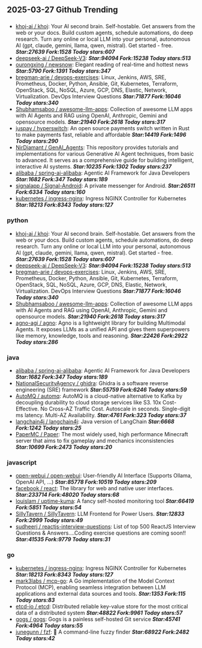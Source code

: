 ## 2025-03-27 Github Trending

### 
* [khoj-ai / khoj](https://github.com/khoj-ai/khoj): Your AI second brain. Self-hostable. Get answers from the web or your docs. Build custom agents, schedule automations, do deep research. Turn any online or local LLM into your personal, autonomous AI (gpt, claude, gemini, llama, qwen, mistral). Get started - free. ***Star:27639 Fork:1528 Today stars:607***
* [deepseek-ai / DeepSeek-V3](https://github.com/deepseek-ai/DeepSeek-V3):  ***Star:94094 Fork:15238 Today stars:513***
* [ourongxing / newsnow](https://github.com/ourongxing/newsnow): Elegant reading of real-time and hottest news ***Star:5790 Fork:1391 Today stars:347***
* [bregman-arie / devops-exercises](https://github.com/bregman-arie/devops-exercises): Linux, Jenkins, AWS, SRE, Prometheus, Docker, Python, Ansible, Git, Kubernetes, Terraform, OpenStack, SQL, NoSQL, Azure, GCP, DNS, Elastic, Network, Virtualization. DevOps Interview Questions ***Star:71877 Fork:16046 Today stars:340***
* [Shubhamsaboo / awesome-llm-apps](https://github.com/Shubhamsaboo/awesome-llm-apps): Collection of awesome LLM apps with AI Agents and RAG using OpenAI, Anthropic, Gemini and opensource models. ***Star:21940 Fork:2618 Today stars:317***
* [juspay / hyperswitch](https://github.com/juspay/hyperswitch): An open source payments switch written in Rust to make payments fast, reliable and affordable ***Star:14419 Fork:1496 Today stars:290***
* [NirDiamant / GenAI_Agents](https://github.com/NirDiamant/GenAI_Agents): This repository provides tutorials and implementations for various Generative AI Agent techniques, from basic to advanced. It serves as a comprehensive guide for building intelligent, interactive AI systems. ***Star:10235 Fork:1302 Today stars:237***
* [alibaba / spring-ai-alibaba](https://github.com/alibaba/spring-ai-alibaba): Agentic AI Framework for Java Developers ***Star:1682 Fork:347 Today stars:189***
* [signalapp / Signal-Android](https://github.com/signalapp/Signal-Android): A private messenger for Android. ***Star:26511 Fork:6334 Today stars:160***
* [kubernetes / ingress-nginx](https://github.com/kubernetes/ingress-nginx): Ingress NGINX Controller for Kubernetes ***Star:18213 Fork:8343 Today stars:127***

### python
* [khoj-ai / khoj](https://github.com/khoj-ai/khoj): Your AI second brain. Self-hostable. Get answers from the web or your docs. Build custom agents, schedule automations, do deep research. Turn any online or local LLM into your personal, autonomous AI (gpt, claude, gemini, llama, qwen, mistral). Get started - free. ***Star:27639 Fork:1528 Today stars:607***
* [deepseek-ai / DeepSeek-V3](https://github.com/deepseek-ai/DeepSeek-V3):  ***Star:94094 Fork:15238 Today stars:513***
* [bregman-arie / devops-exercises](https://github.com/bregman-arie/devops-exercises): Linux, Jenkins, AWS, SRE, Prometheus, Docker, Python, Ansible, Git, Kubernetes, Terraform, OpenStack, SQL, NoSQL, Azure, GCP, DNS, Elastic, Network, Virtualization. DevOps Interview Questions ***Star:71877 Fork:16046 Today stars:340***
* [Shubhamsaboo / awesome-llm-apps](https://github.com/Shubhamsaboo/awesome-llm-apps): Collection of awesome LLM apps with AI Agents and RAG using OpenAI, Anthropic, Gemini and opensource models. ***Star:21940 Fork:2618 Today stars:317***
* [agno-agi / agno](https://github.com/agno-agi/agno): Agno is a lightweight library for building Multimodal Agents. It exposes LLMs as a unified API and gives them superpowers like memory, knowledge, tools and reasoning. ***Star:22426 Fork:2922 Today stars:286***

### java
* [alibaba / spring-ai-alibaba](https://github.com/alibaba/spring-ai-alibaba): Agentic AI Framework for Java Developers ***Star:1682 Fork:347 Today stars:189***
* [NationalSecurityAgency / ghidra](https://github.com/NationalSecurityAgency/ghidra): Ghidra is a software reverse engineering (SRE) framework ***Star:55759 Fork:6246 Today stars:59***
* [AutoMQ / automq](https://github.com/AutoMQ/automq): AutoMQ is a cloud-native alternative to Kafka by decoupling durability to cloud storage services like S3. 10x Cost-Effective. No Cross-AZ Traffic Cost. Autoscale in seconds. Single-digit ms latency. Multi-AZ Availability. ***Star:4761 Fork:323 Today stars:37***
* [langchain4j / langchain4j](https://github.com/langchain4j/langchain4j): Java version of LangChain ***Star:6668 Fork:1242 Today stars:25***
* [PaperMC / Paper](https://github.com/PaperMC/Paper): The most widely used, high performance Minecraft server that aims to fix gameplay and mechanics inconsistencies ***Star:10699 Fork:2473 Today stars:20***

### javascript
* [open-webui / open-webui](https://github.com/open-webui/open-webui): User-friendly AI Interface (Supports Ollama, OpenAI API, ...) ***Star:85778 Fork:10519 Today stars:209***
* [facebook / react](https://github.com/facebook/react): The library for web and native user interfaces. ***Star:233714 Fork:48020 Today stars:68***
* [louislam / uptime-kuma](https://github.com/louislam/uptime-kuma): A fancy self-hosted monitoring tool ***Star:66419 Fork:5851 Today stars:54***
* [SillyTavern / SillyTavern](https://github.com/SillyTavern/SillyTavern): LLM Frontend for Power Users. ***Star:12833 Fork:2999 Today stars:49***
* [sudheerj / reactjs-interview-questions](https://github.com/sudheerj/reactjs-interview-questions): List of top 500 ReactJS Interview Questions & Answers....Coding exercise questions are coming soon!! ***Star:41535 Fork:9779 Today stars:31***

### go
* [kubernetes / ingress-nginx](https://github.com/kubernetes/ingress-nginx): Ingress NGINX Controller for Kubernetes ***Star:18213 Fork:8343 Today stars:127***
* [mark3labs / mcp-go](https://github.com/mark3labs/mcp-go): A Go implementation of the Model Context Protocol (MCP), enabling seamless integration between LLM applications and external data sources and tools. ***Star:1353 Fork:115 Today stars:83***
* [etcd-io / etcd](https://github.com/etcd-io/etcd): Distributed reliable key-value store for the most critical data of a distributed system ***Star:48822 Fork:9961 Today stars:57***
* [gogs / gogs](https://github.com/gogs/gogs): Gogs is a painless self-hosted Git service ***Star:45741 Fork:4964 Today stars:55***
* [junegunn / fzf](https://github.com/junegunn/fzf): 🌸 A command-line fuzzy finder ***Star:68922 Fork:2482 Today stars:42***
